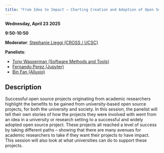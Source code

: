 ```yaml
---
title: "From Idea to Impact — Charting Creation and Adoption of Open Source Coming from Academia"
---
```


**Wednesday, April 23 2025**

**9:50-10:50**

**Moderator**: [Stephanie Lieggi (CROSS / UCSC)](../speakers/stephanie-lieggi.md)

**Panelists**:

- [Tony Wasserman (Software Methods and Tools)](../speakers/tony-wasserman.md)
- [Fernando Perez (Jupyter)](../speakers/fernando-perez.md)
- [Bin Fan (Alluxio)](../speakers/bin-fan.md)

## Description

Successful open source projects originating from academic researchers highlight the benefits to be gained from university-based open source projects, for both the university and society. In this session, the panelist will tell their own stories of how the projects they were involved with went from an idea in a university or research setting to a successful and widely adopted open source project. These projects all reached a level of success by taking different paths – showing that there are many avenues for academic researchers to take if they want their projects to have impact.  This session will also look at what universities can do to support these projects.
